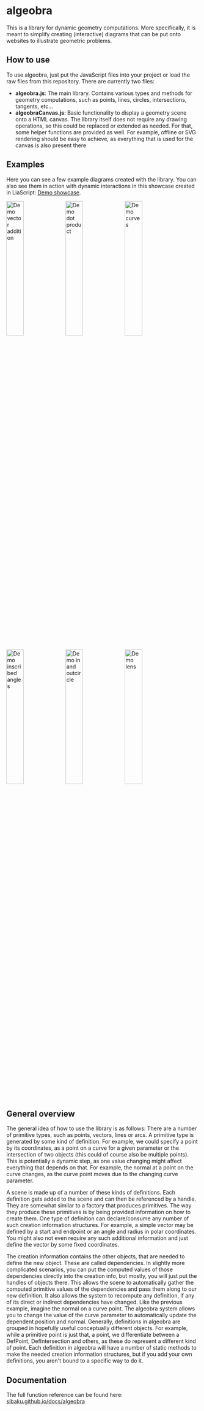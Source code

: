 # algeobra

This is a library for dynamic geometry computations. More specifically, it is meant to simplify creating (interactive) diagrams that can be put onto websites to illustrate geometric problems.

## How to use

To use algeobra, just put the JavaScript files into your project or load the raw files from this repository. There are currently two files:

* **algeobra.js**: The main library. Contains various types and methods for geometry computations, such as points, lines, circles, intersections, tangents, etc...
* **algeobraCanvas.js**: Basic functionality to display a geometry scene onto a HTML canvas. The library itself does not require any drawing operations, so this could be replaced or extended as needed. For that, some helper functions are provided as well. For example, offline or SVG rendering should be easy to achieve, as everything that is used for the canvas is also present there

## Examples

Here you can see a few example diagrams created with the library. You can also see them in action with dynamic interactions in this showcase created in LiaScript: [Demo showcase](https://sibaku.github.io/algeobra_showcase).

<img src="../assets/img/add_vectors.png" alt="Demo vector addition" width="30%"></img>
<img src="../assets/img/dot_product.png" alt="Demo dot product" width="30%"></img>
<img src="../assets/img/curves.png" alt="Demo curves" width="30%"></img>
<img src="../assets/img/inscribed_angle.png" alt="Demo inscribed angles" width="30%"></img>
<img src="../assets/img/inoutcircle.png" alt="Demo in and outcircle" width="30%"></img>
<img src="../assets/img/lens.png" alt="Demo lens" width="30%"></img>

## General overview

The general idea of how to use the library is as follows: There are a number of primitive types, such as points, vectors, lines or arcs. A primitive type is generated by some kind of definition. For example, we could specify a point by its coordinates, as a point on a curve for a given parameter or the intersection of two objects (this could of course also be multiple points). This is potentially a dynamic step, as one value changing might affect everything that depends on that. For example, the normal at a point on the curve changes, as the curve point moves due to the changing curve parameter.

A scene is made up of a number of these kinds of definitions. Each definition gets added to the scene and can then be referenced by a handle. They are somewhat similar to a factory that produces primitives. The way they produce these primitives is by being provided information on how to create them. One type of definition can declare/consume any number of such creation information structures. For example, a simple vector may be defined by a start and endpoint or an angle and radius in polar coordinates. You might also not even require any such additional information and just define the vector by some fixed coordinates.

The creation information contains the other objects, that are needed to define the new object. These are called dependencies. In slightly more complicated scenarios, you can put the computed values of those dependencies directly into the creation info, but mostly, you will just put the handles of objects there. This allows the scene to automatically gather the computed primitive values of the dependencies and pass them along to our new definition. It also allows the system to recompute any definition, if any of its direct or indirect dependencies have changed. Like the previous example, imagine the normal on a curve point. The algeobra system allows you to change the value of the curve parameter to automatically update the dependent position and normal.
Generally, definitions in algeobra are grouped in hopefully useful conceptually different objects. For example, while a primitive point is just that, a point, we differentiate between a DefPoint, DefIntersection and others, as these do represent a different kind of point. Each definition in algeobra will have a number of static methods to make the needed creation information structures, but if you add your own definitions, you aren't bound to a specific way to do it.

## Documentation

The full function reference can be found here: [sibaku.github.io/docs/algeobra](https://sibaku.github.io/docs/algeobra/)

